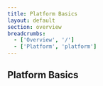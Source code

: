 ```yaml
---
title: Platform Basics
layout: default
section: overview
breadcrumbs:
  - ['Overview', '/']
  - ['Platform', 'platform']
---
```


## Platform Basics